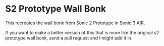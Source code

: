 # S2 Prototype Wall Bonk
This recreates the wall bonk from Sonic 2 Prototype in Sonic 3 AIR.



If you want to make a better version of this that is more like the original s2 prototype wall bonk, send a pull request and I might add it in.
